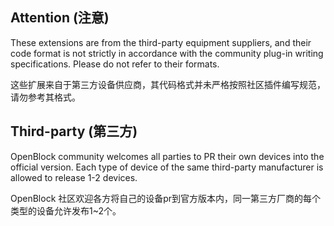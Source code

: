 ## Attention (注意)

These extensions are from the third-party equipment suppliers, and their code format is not strictly in accordance with the community plug-in writing specifications. Please do not refer to their formats.

这些扩展来自于第三方设备供应商，其代码格式并未严格按照社区插件编写规范，请勿参考其格式。

## Third-party (第三方)
OpenBlock community welcomes all parties to PR their own devices into the official version. Each type of device of the same third-party manufacturer is allowed to release 1-2 devices.

OpenBlock 社区欢迎各方将自己的设备pr到官方版本内，同一第三方厂商的每个类型的设备允许发布1~2个。

